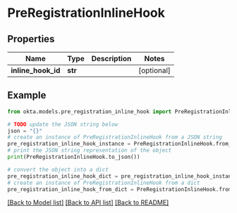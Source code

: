 # PreRegistrationInlineHook


## Properties

Name | Type | Description | Notes
------------ | ------------- | ------------- | -------------
**inline_hook_id** | **str** |  | [optional] 

## Example

```python
from okta.models.pre_registration_inline_hook import PreRegistrationInlineHook

# TODO update the JSON string below
json = "{}"
# create an instance of PreRegistrationInlineHook from a JSON string
pre_registration_inline_hook_instance = PreRegistrationInlineHook.from_json(json)
# print the JSON string representation of the object
print(PreRegistrationInlineHook.to_json())

# convert the object into a dict
pre_registration_inline_hook_dict = pre_registration_inline_hook_instance.to_dict()
# create an instance of PreRegistrationInlineHook from a dict
pre_registration_inline_hook_from_dict = PreRegistrationInlineHook.from_dict(pre_registration_inline_hook_dict)
```
[[Back to Model list]](../README.md#documentation-for-models) [[Back to API list]](../README.md#documentation-for-api-endpoints) [[Back to README]](../README.md)


